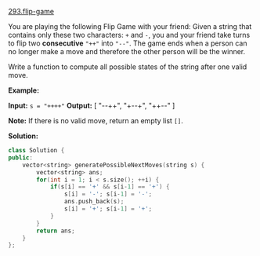 [293.flip-game](https://leetcode.com/problems/flip-game/)  

You are playing the following Flip Game with your friend: Given a string that contains only these two characters: `+` and `-`, you and your friend take turns to flip two **consecutive** `"++"` into `"--"`. The game ends when a person can no longer make a move and therefore the other person will be the winner.

Write a function to compute all possible states of the string after one valid move.

**Example:**

**Input:** `s = "++++"`
**Output:** 
\[
  "--++",
  "+--+",
  "++--"
\]

**Note:** If there is no valid move, return an empty list `[]`.  



**Solution:**  

```cpp
class Solution {
public:
    vector<string> generatePossibleNextMoves(string s) {
        vector<string> ans;
        for(int i = 1; i < s.size(); ++i) {
            if(s[i] == '+' && s[i-1] == '+') {
                s[i] = '-'; s[i-1] = '-';
                ans.push_back(s);
                s[i] = '+'; s[i-1] = '+';
            }
        }
        return ans;
    }
};
```
      